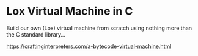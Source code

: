 # Lox Virtual Machine in C 

Build our own (Lox) virtual machine from scratch using nothing more than the C standard library…

https://craftinginterpreters.com/a-bytecode-virtual-machine.html
